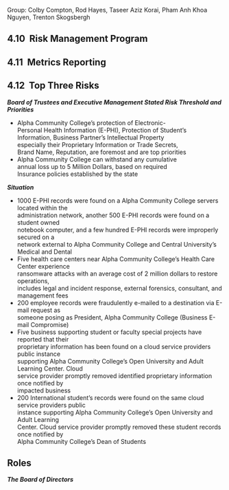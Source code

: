 Group: Colby Compton, Rod Hayes, Taseer Aziz Korai, Pham Anh Khoa Nguyen, Trenton Skogsbergh


## 4.10  Risk Management Program 



## 4.11  Metrics Reporting 



## 4.12  Top Three Risks




***Board of Trustees and Executive Management Stated Risk Threshold and Priorities***
- Alpha Community College’s protection of Electronic-  
Personal Health Information (E-PHI), Protection of Student’s  
Information, Business Partner’s Intellectual Property  
especially their Proprietary Information or Trade Secrets,  
Brand Name, Reputation, are foremost and are top priorities  
- Alpha Community College can withstand any cumulative  
annual loss up to 5 Million Dollars, based on required  
Insurance policies established by the state

***Situation***
- 1000 E-PHI records were found on a Alpha Community College servers located within the  
administration network, another 500 E-PHI records were found on a student owned  
notebook computer, and a few hundred E-PHI records were improperly secured on a  
network external to Alpha Community College and Central University’s Medical and Dental  
- Five health care centers near Alpha Community College’s Health Care Center experience  
ransomware attacks with an average cost of 2 million dollars to restore operations,  
includes legal and incident response, external forensics, consultant, and management fees  
- 200 employee records were fraudulently e-mailed to a destination via E-mail request as  
someone posing as President, Alpha Community College (Business E-mail Compromise)  
- Five business supporting student or faculty special projects have reported that their  
proprietary information has been found on a cloud service providers public instance  
supporting Alpha Community College’s Open University and Adult Learning Center. Cloud  
service provider promptly removed identified proprietary information once notified by  
impacted business  
- 200 International student’s records were found on the same cloud service providers public  
instance supporting Alpha Community College’s Open University and Adult Learning  
Center. Cloud service provider promptly removed these student records once notified by  
Alpha Community College’s Dean of Students


## Roles
***The Board of Directors***
